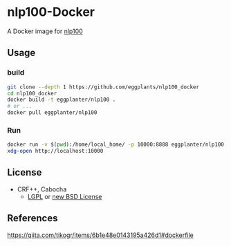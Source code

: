 # nlp100-Docker

A Docker image for [nlp100](http://www.cl.ecei.tohoku.ac.jp/nlp100/)

## Usage

### build

```bash
git clone --depth 1 https://github.com/eggplants/nlp100_docker
cd nlp100_docker
docker build -t eggplanter/nlp100 .
# or ...
docker pull eggplanter/nlp100
```

### Run

```bash
docker run -v $(pwd):/home/local_home/ -p 10000:8888 eggplanter/nlp100
xdg-open http://localhost:10000
```

## License

- CRF++, Cabocha
  - [LGPL](http://www.gnu.org/copyleft/lesser.html) or [new BSD License](http://www.opensource.org/licenses/bsd-license.php)

## References

<https://qiita.com/tikogr/items/6b1e48e0143195a426d1#dockerfile>
